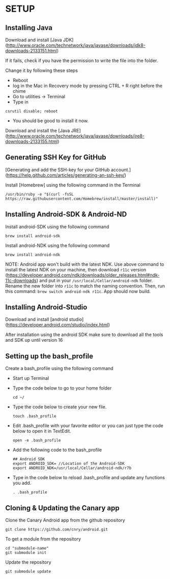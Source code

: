 # SETUP

## Installing Java

Download and install [Java JDK] (<http://www.oracle.com/technetwork/java/javase/downloads/jdk8-downloads-2133151.html>)

If it fails, check if you have the permission to write the file into the folder.

Change it by following these steps

- Reboot
- log in the Mac in Recovery mode by pressing CTRL + R right before the chime
- Go to utilities -> Terminal
- Type in

```
csrutil disable; reboot
```

- You should be good to install it now.

Download and install the [Java JRE] (<http://www.oracle.com/technetwork/java/javase/downloads/jre8-downloads-2133155.html>)

## Generating SSH Key for GitHub

[Generating and add the SSH-key for your GitHub account.] (<https://help.github.com/articles/generating-an-ssh-key/>)

Install [Homebrew] using the following command in the Terminal

```
/usr/bin/ruby -e "$(curl -fsSL https://raw.githubusercontent.com/Homebrew/install/master/install)"
```

## Installing Android-SDK & Android-ND

Install android-SDK using the following command

```
brew install android-sdk
```

Install android-NDK using the following command

```
brew install android-ndk
```

NOTE: Android app won't build with the latest NDK. Use above command to install the latest NDK on your machine, then download `r11c` version (https://developer.android.com/ndk/downloads/older_releases.html#ndk-11c-downloads) and put in your `/usr/local/Cellar/android-ndk` folder. Rename the new folder into `r11c` to match the naming convention. Then, run this command: `brew switch android-ndk r11c`. App should now build.

## Installing Android-Studio

Download and install [android studio] (<https://developer.android.com/studio/index.html>)

After installation using the android SDK make sure to download all the tools and SDK up until version 16

## Setting up the bash_profile

Create a bash_profile using the following command

- Start up Terminal

- Type the code below to go to your home folder

  ```
  cd ~/
  ```

- Type the code below to create your new file.

  ```
  touch .bash_profile
  ```

- Edit .bash_profile with your favorite editor or you can just type the code below to open it in TextEdit.

  ```
  open -e .bash_profile
  ```

- Add the following code to the bash_profile

  ```
  ## Android SDK
  export ANDROID_SDK= //Location of the Android-SDK
  export ANDROID_NDK=/usr/local/Cellar/android-ndk/r7b
  ```

- Type in the code below to reload .bash_profile and update any functions you add.

  ```
  . .bash_profile
  ```

## Cloning & Updating the Canary app

Clone the Canary Android app from the github repository

```
git clone https://github.com/cnry/android.git
```

To get a module from the repository

```
cd "submodule-name"
git submodule init
```

Update the repository

```
git submodule update
```
